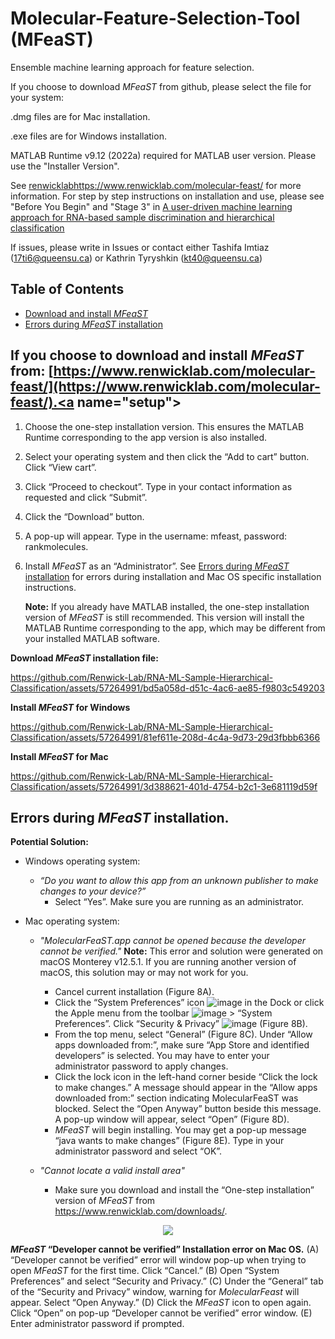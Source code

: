 # Molecular-Feature-Selection-Tool (MFeaST)
Ensemble machine learning approach for feature selection. 

If you choose to download _MFeaST_ from github, please select the file for your system: 

.dmg files are for Mac installation. 

.exe files are for Windows installation. 

MATLAB Runtime v9.12 (2022a) required for MATLAB user version. Please use the "Installer Version". 

See [renwicklab](https://www.renwicklab.com/molecular-feast/)https://www.renwicklab.com/molecular-feast/ for more information. 
For step by step instructions on installation and use, please see "Before You Begin" and "Stage 3" in [A user-driven machine learning approach for RNA-based sample discrimination and hierarchical classification
](https://star-protocols.cell.com/protocols/3074#summary) 

If issues, please write in Issues or contact either Tashifa Imtiaz (17ti6@queensu.ca) or Kathrin Tyryshkin (kt40@queensu.ca)

## Table of Contents
* [Download and install _MFeaST_](#setup)
* [Errors during _MFeaST_ installation](#troubleshooting)

## If you choose to download and install _MFeaST_ from: [https://www.renwicklab.com/molecular-feast/](https://www.renwicklab.com/molecular-feast/).<a name="setup"></a>
1. Choose the one-step installation version. This ensures the MATLAB Runtime corresponding to the app version is also installed.    
2. Select your operating system and then click the “Add to cart” button. Click “View cart”.  
3. Click “Proceed to checkout”. Type in your contact information as requested and click “Submit”.  
4. Click the “Download” button.  
5. A pop-up will appear. Type in the username: mfeast, password: rankmolecules.  
6. Install _MFeaST_ as an “Administrator”. See [Errors during _MFeaST_ installation](#troubleshooting) for errors during installation and Mac OS specific installation instructions.

   **Note:** If you already have MATLAB installed, the one-step installation version of _MFeaST_ is still recommended. This version will install the MATLAB Runtime corresponding to the app, which may be different from your installed MATLAB software.

**Download _MFeaST_ installation file:**

https://github.com/Renwick-Lab/RNA-ML-Sample-Hierarchical-Classification/assets/57264991/bd5a058d-d51c-4ac6-ae85-f9803c549203

**Install _MFeaST_ for Windows**

https://github.com/Renwick-Lab/RNA-ML-Sample-Hierarchical-Classification/assets/57264991/81ef611e-208d-4c4a-9d73-29d3fbbb6366

**Install _MFeaST_ for Mac**

https://github.com/Renwick-Lab/RNA-ML-Sample-Hierarchical-Classification/assets/57264991/3d388621-401d-4754-b2c1-3e681119d59f

## Errors during *MFeaST* installation.<a name="troubleshooting"></a> 

**Potential Solution:**
- Windows operating system:
    -  _“Do you want to allow this app from an unknown publisher to make changes to your device?”_
        - Select “Yes”. Make sure you are running as an administrator.

- Mac operating system:
    - _"MolecularFeaST.app cannot be opened because the developer cannot be verified."_ **Note:** This error and solution were generated on macOS Monterey v12.5.1. If you are running another version of macOS, this solution may or may not work for you. 
        - Cancel current installation (Figure 8A).
        - Click the “System Preferences” icon ![image](https://github.com/Renwick-Lab/RNA-ML-Sample-Hierarchical-Classification/assets/57264991/4604f734-870d-4e09-a6ca-330269687786) in the Dock or click the Apple menu from the toolbar  ![image](https://github.com/Renwick-Lab/RNA-ML-Sample-Hierarchical-Classification/assets/57264991/0b8104e1-dd11-440c-b9e0-7d09783e2fbd) > “System Preferences”. Click “Security & Privacy” ![image](https://github.com/Renwick-Lab/RNA-ML-Sample-Hierarchical-Classification/assets/57264991/1449683b-54bf-4c31-8e14-e5b892728d11) (Figure 8B).
        - From the top menu, select “General” (Figure 8C). Under “Allow apps downloaded from:”, make sure “App Store and identified developers” is selected. You may have to enter your administrator password to apply changes.
        - Click the lock icon in the left-hand corner beside “Click the lock to make changes.” A message should appear in the “Allow apps downloaded from:” section indicating MolecularFeaST was blocked. Select the “Open Anyway” button beside this message. A pop-up window will appear, select “Open” (Figure 8D).
        - _MFeaST_ will begin installing. You may get a pop-up message “java wants to make changes” (Figure 8E). Type in your administrator password and select “OK”.

    - _"Cannot locate a valid install area"_
        - Make sure you download and install the “One-step installation” version of _MFeaST_ from https://www.renwicklab.com/downloads/.

<div align="center">
    <img src="https://github.com/Renwick-Lab/RNA-ML-Sample-Hierarchical-Classification/assets/57264991/f1d322f8-55db-485f-b698-b2964079ad12">
</div>

**_MFeaST_ “Developer cannot be verified” Installation error on Mac OS.** (A) “Developer cannot be verified” error will window pop-up when trying to open _MFeaST_ for the first time. Click “Cancel.” (B) Open “System Preferences” and select “Security and Privacy.” (C) Under the “General” tab of the “Security and Privacy” window, warning for _MolecularFeast_ will appear. Select “Open Anyway.” (D) Click the _MFeaST_ icon to open again. Click “Open” on pop-up “Developer cannot be verified” error window. (E) Enter administrator password if prompted. 
   
